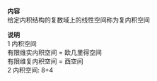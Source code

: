 **内容**  
给定内积结构的复数域上的线性空间称为复内积空间  
  
**说明**  
1 内积空间  
有限维实内积空间 $=$ 欧几里得空间  
有限维复内积空间 $=$ 酉空间  
2 内积空间: 8+4  
